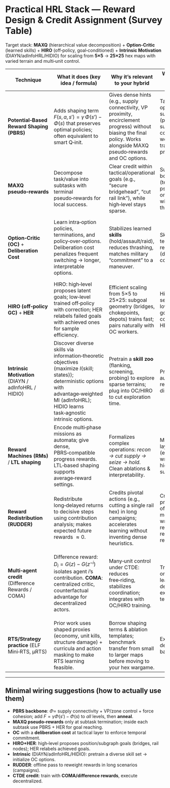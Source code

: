 # Practical HRL Stack — Reward Design & Credit Assignment (Survey Table)
Target stack: **MAXQ** (hierarchical value decomposition) + **Option-Critic** (learned skills) + **HIRO** (off‑policy, goal‑conditioned) + **Intrinsic Motivation** (DIAYN/adInfoHRL/HIDIO) for scaling from **5×5** → **25×25** hex maps with varied terrain and multi‑unit control.

| Technique                                            | What it does (key idea / formula)                                                                                                                                                                                    | Why it’s relevant to **your hybrid**                                                                                                                                     | Where it plugs in (level / module)                                                                          | Key papers (links)                                                                                                                                                                                                                                                                                                                                                                                                                                                             |
| ---------------------------------------------------- | -------------------------------------------------------------------------------------------------------------------------------------------------------------------------------------------------------------------- | ------------------------------------------------------------------------------------------------------------------------------------------------------------------------ | ----------------------------------------------------------------------------------------------------------- | ------------------------------------------------------------------------------------------------------------------------------------------------------------------------------------------------------------------------------------------------------------------------------------------------------------------------------------------------------------------------------------------------------------------------------------------------------------------------------ |
| **Potential‑Based Reward Shaping (PBRS)**            | Adds shaping term $F(s,a,s')=\gamma\,\Phi(s')-\Phi(s)$ that preserves optimal policies; often equivalent to smart Q‑init.                                                                                            | Gives dense hints (e.g., supply connectivity, VP proximity, encirclement progress) without biasing the final policy. Works alongside MAXQ pseudo‑rewards and OC options. | Tactical & operational subtasks (potentials for supply/zone control); anneal weight as training progresses. | Ng et al. 1999 — Policy invariance under shaping ([pdf](https://people.eecs.berkeley.edu/~russell/papers/icml99-shaping.pdf)); Wiewiora 2003 — PBRS ≈ Q‑init ([abs](https://arxiv.org/abs/1106.5267)); PBRS‑MAXQ‑0 (PBRS in HRL) ([preprint](https://www.researchgate.net/publication/336812578_Potential_Based_Reward_Shaping_for_Hierarchical_Reinforcement_Learning))                                                                                                       |
| **MAXQ pseudo‑rewards**                              | Decompose task/value into subtasks with terminal pseudo‑rewards for local success.                                                                                                                                   | Clear credit within tactical/operational goals (e.g., “secure bridgehead”, “cut rail link”), while high‑level stays sparse.                                              | Subtask boundaries (terminate with pseudo‑reward only); combine with PBRS inside the subtask.               | Dietterich 2000 — MAXQ ([JAIR](https://jair.org/index.php/jair/article/view/10266), [arXiv](https://arxiv.org/pdf/cs/9905014))                                                                                                                                                                                                                                                                                                                                                 |
| **Option‑Critic (OC)** + **Deliberation Cost**       | Learn intra‑option policies, terminations, and policy‑over‑options. Deliberation cost penalizes frequent switching → longer, interpretable options.                                                                  | Stabilizes learned **skills** (hold/assault/raid), reduces thrashing, matches military “commitment” to a maneuver.                                                       | Skill layer (OC); termination regularizer (deliberation cost).                                              | Bacon et al. 2016 — OC ([arXiv](https://arxiv.org/abs/1609.05140), [pdf](https://scispace.com/pdf/the-option-critic-architecture-10sjeox2hn.pdf)); Harb et al. 2018 — Deliberation cost ([pdf](https://cdn.aaai.org/ojs/11831/11831-13-15359-1-2-20201228.pdf)); Natural OC ([pdf](https://cdn.aaai.org/ojs/4452/4452-13-7491-1-10-20190706.pdf)); DAC options ([pdf](https://papers.neurips.cc/paper/8475-dac-the-double-actor-critic-architecture-for-learning-options.pdf)) |
| **HIRO (off‑policy GC)** + **HER**                   | HIRO: high‑level proposes latent goals; low‑level trained off‑policy with correction; HER relabels failed goals with achieved ones for sample efficiency.                                                            | Efficient scaling from 5×5 to 25×25: subgoal geometry (bridges, chokepoints, depots) trains fast; pairs naturally with OC workers.                                       | High‑level goal setter (HIRO) + low‑level goal‑conditioned controller; add HER in replay.                   | Nachum et al. 2018 — HIRO ([NeurIPS pdf](https://papers.neurips.cc/paper/7591-data-efficient-hierarchical-reinforcement-learning.pdf)); Andrychowicz et al. 2017 — HER ([abs](https://arxiv.org/abs/1707.01495), [pdf](https://papers.neurips.cc/paper/7090-hindsight-experience-replay.pdf))                                                                                                                                                                                  |
| **Intrinsic Motivation** (DIAYN / adInfoHRL / HIDIO) | Discover diverse skills via information‑theoretic objectives (maximize $I(\text{skill};\text{states})$); deterministic options with advantage‑weighted MI (adInfoHRL); HIDIO learns task‑agnostic intrinsic options. | Pretrain a **skill zoo** (flanking, screening, probing) to explore sparse terrains; plug into OC/HIRO to cut exploration time.                                           | Pretraining & auxiliary rewards; option discovery layer.                                                    | DIAYN 2018 ([abs](https://arxiv.org/abs/1802.06070)); adInfoHRL 2019 ([pdf](https://arxiv.org/pdf/1901.01365)); HIDIO 2021 ([abs](https://arxiv.org/abs/2101.06521), [slides](https://iclr.cc/media/Slides/iclr/2021/virtual%2806-16-00%29-06-16-00UTC-2805-hierarchical_re.pdf))                                                                                                                                                                                              |
| **Reward Machines (RMs)** / **LTL shaping**          | Encode multi‑phase missions as automata; give dense, PBRS‑compatible progress rewards. LTL‑based shaping supports average‑reward settings.                                                                           | Formalizes complex operations: *recon → cut supply → seize → hold*. Clean ablations & interpretability.                                                                  | Mission spec layer (environment wrapper or high‑level supervisor).                                          | Toro Icarte et al. 2018 — RMs ([pdf](https://proceedings.mlr.press/v80/icarte18a/icarte18a.pdf)); Jiang et al. 2021 — LTL reward shaping ([pdf](https://cdn.aaai.org/ojs/16975/16975-13-20469-1-2-20210518.pdf)); Camacho et al. 2019 — LTL & rewards ([pdf](https://www.ijcai.org/proceedings/2019/0840.pdf))                                                                                                                                                                 |
| **Reward Redistribution (RUDDER)**                   | Redistribute long‑delayed returns to decisive steps using contribution analysis; makes expected future rewards $\approx 0$.                                                                                          | Credits pivotal actions (e.g., cutting a single rail hex) in long campaigns; accelerates learning without inventing dense heuristics.                                    | Critic/return preprocessing; offline/auxiliary model that writes redistributed rewards to replay.           | Arjona‑Medina et al. 2018/2019 ([abs](https://arxiv.org/abs/1806.07857), [NeurIPS](https://proceedings.neurips.cc/paper/2019/hash/16105fb9cc614fc29e1bda00dab60d41-Abstract.html))                                                                                                                                                                                                                                                                                             |
| **Multi‑agent credit** (Difference Rewards / COMA)   | Difference reward: $D_i=G(z)-G(z^{-i})$ isolates agent $i$’s contribution. **COMA**: centralized critic, counterfactual advantage for decentralized actors.                                                          | Many‑unit control under CTDE: reduces free‑riding, stabilizes coordination; integrates with OC/HIRO training.                                                            | Training‑time only (centralized learner); decentralized execution at test.                                  | Foerster et al. 2018 — COMA ([pdf](https://www.cs.ox.ac.uk/people/shimon.whiteson/pubs/foersteraaai18.pdf)); Devlin et al. 2014 — Potential‑based difference rewards ([pdf](https://citeseerx.ist.psu.edu/document?doi=a5ca908bac6dcc907a700d4e975dfc7e51a3fd89&repid=rep1&type=pdf)); Castellini et al. 2020 — Dr.Reinforce ([abs](https://arxiv.org/abs/2012.11258))                                                                                                         |
| **RTS/Strategy practice** (ELF Mini‑RTS, μRTS)       | Prior work uses shaped proxies (economy, unit kills, structure damage) + curricula and action masking to make RTS learning feasible.                                                                                 | Borrow shaping terms & ablation templates; benchmark transfer from small to larger maps before moving to your hex wargame.                                               | Experimental design & baselines.                                                                            | ELF (NeurIPS’17) ([pdf](https://papers.neurips.cc/paper/6859-elf-an-extensive-lightweight-and-flexible-research-platform-for-real-time-strategy-games.pdf)); Gym‑μRTS 2021 ([abs](https://arxiv.org/abs/2105.13807)); DRL μRTS winner 2024 ([pdf](https://arxiv.org/pdf/2402.08112))                                                                                                                                                                                           |

---

## Minimal wiring suggestions (how to actually use them)
- **PBRS backbone**: $\Phi=$ supply connectivity + VP/zone control + force cohesion; add $F=\gamma\Phi(s')-\Phi(s)$ to *all* levels, then **anneal**.  
- **MAXQ pseudo‑rewards** only at subtask termination; inside each subtask use PBRS + HER for goal reaching.  
- **OC** with a **deliberation cost** at tactical layer to enforce temporal commitment.  
- **HIRO+HER**: high‑level proposes position/subgraph goals (bridges, rail nodes); HER relabels achieved goals.  
- **Intrinsic** (DIAYN/adInfoHRL/HIDIO): pretrain a diverse skill set → initialize OC options.  
- **RUDDER**: offline pass to reweight rewards in long scenarios (campaigns).  
- **CTDE credit**: train with **COMA/difference rewards**, execute decentralized.  

